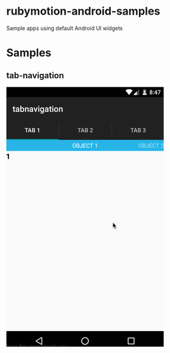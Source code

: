 # rubymotion-android-samples

Sample apps using default Android UI widgets

# Samples

## tab-navigation

![gif](img/tab-navigation.gif)


